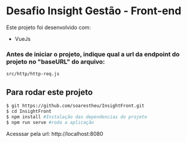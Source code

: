 # Desafio Insight Gestão - Front-end

Este projeto foi desenvolvido com:

- VueJs


### Antes de iniciar o projeto, indique qual a url da endpoint do projeto no "baseURL" do arquivo: 
```
src/http/http-req.js
```


## Para rodar este projeto
```bash
$ git https://github.com/soarestheu/InsightFront.git
$ cd InsightFront
$ npm install #Instalação das dependencias do projeto
$ npm run serve #roda a aplicação
```
Acesssar pela url: http://localhost:8080
